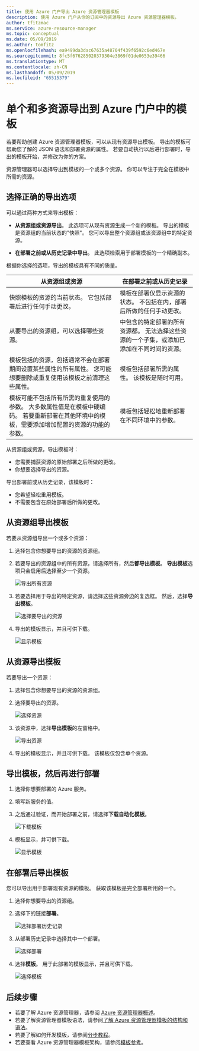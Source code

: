 ```yaml
---
title: 使用 Azure 门户导出 Azure 资源管理器模板
description: 使用 Azure 门户从你的订阅中的资源导出 Azure 资源管理器模板。
author: tfitzmac
ms.service: azure-resource-manager
ms.topic: conceptual
ms.date: 05/09/2019
ms.author: tomfitz
ms.openlocfilehash: ea9499da3dac67635a48704f439f6592c6ed467e
ms.sourcegitcommit: 8fc5f676285020379304e3869f01de0653e39466
ms.translationtype: MT
ms.contentlocale: zh-CN
ms.lasthandoff: 05/09/2019
ms.locfileid: "65515379"
---
```

# <a name="single-and-multi-resource-export-to-template-in-azure-portal"></a>单个和多资源导出到 Azure 门户中的模板

若要帮助创建 Azure 资源管理器模板，可以从现有资源导出模板。 导出的模板可帮助您了解的 JSON 语法和部署资源的属性。 若要自动执行以后进行部署时，导出的模板开始，并修改为你的方案。

资源管理器可以选择导出到模板的一个或多个资源。 你可以专注于完全在模板中所需的资源。

## <a name="choose-the-right-export-option"></a>选择正确的导出选项

可以通过两种方式来导出模板：

* **从资源组或资源导出**。 此选项可从现有资源生成一个新的模板。 导出的模板是资源组的当前状态的"快照"。 您可以导出整个资源组或该资源组中的特定资源。

* **在部署之前或从历史记录中导出**。 此选项检索用于部署模板的一个精确副本。

根据你选择的选项，导出的模板具有不同的质量。

| 从资源组或资源 | 在部署之前或从历史记录 |
| --------------------- | ----------------- |
| 快照模板的资源的当前状态。 它包括部署后进行任何手动更改。 | 模板在部署仅显示资源的状态。 不包括在内，部署后所做的任何手动更改。 |
| 从要导出的资源组，可以选择哪些资源。 | 中包含的特定部署的所有资源都。 无法选择这些资源的一个子集，或添加已添加在不同时间的资源。 |
| 模板包括的资源，包括通常不会在部署期间设置某些属性的所有属性。 您可能想要删除或重复使用该模板之前清理这些属性。 | 模板包括部署所需的属性。 该模板是随时可用。 |
| 模板可能不包括所有所需的重复使用的参数。 大多数属性值是在模板中硬编码。 若要重新部署在其他环境中的模板，需要添加增加配置的资源的功能的参数。 | 模板包括轻松地重新部署在不同环境中的参数。 |

从资源组或资源，导出模板时：

* 您需要捕获资源的原始部署之后所做的更改。
* 你想要选择导出的资源。

导出部署前或从历史记录，该模板时：

* 您希望轻松重用模板。
* 不需要包含在原始部署后所做的更改。

## <a name="export-template-from-resource-group"></a>从资源组导出模板

若要从资源组导出一个或多个资源：

1. 选择包含你想要导出的资源的资源组。

1. 若要导出的资源组中的所有资源，请选择所有，然后**都导出模板**。 **导出模板**选项只会启用后选择至少一个资源。

   ![导出所有资源](./media/export-template-portal/select-all-resources.png)

1. 若要选择用于导出的特定资源，请选择这些资源旁边的复选框。 然后，选择**导出模板**。

   ![选择要导出的资源](./media/export-template-portal/select-resources.png)

1. 导出的模板显示，并且可供下载。

   ![显示模板](./media/export-template-portal/show-template.png)

## <a name="export-template-from-resource"></a>从资源导出模板

若要导出一个资源：

1. 选择包含你想要导出的资源的资源组。

1. 选择要导出的资源。

   ![选择资源](./media/export-template-portal/select-link-resource.png)

1. 该资源中，选择**导出模板**的左窗格中。

   ![导出资源](./media/export-template-portal/export-single-resource.png)

1. 导出的模板显示，并且可供下载。 该模板仅包含单个资源。

## <a name="export-template-before-deployment"></a>导出模板，然后再进行部署

1. 选择你想要部署的 Azure 服务。

1. 填写新服务的值。

1. 之后通过验证，而开始部署之前，请选择**下载自动化模板**。

   ![下载模板](./media/export-template-portal/download-before-deployment.png)

1. 模板显示，并可供下载。

   ![显示模板](./media/export-template-portal/show-template-before-deployment.png)

## <a name="export-template-after-deployment"></a>在部署后导出模板

您可以导出用于部署现有资源的模板。 获取该模板是完全部署所用的一个。

1. 选择你想要导出的资源组。

1. 选择下的链接**部署**。

   ![选择部署历史记录](./media/export-template-portal/select-deployment-history.png)

1. 从部署历史记录中选择其中一个部署。

   ![选择部署](./media/export-template-portal/select-details.png)

1. 选择**模板**。 用于此部署的模板显示，并且可供下载。

   ![选择模板](./media/export-template-portal/show-template-from-history.png)

## <a name="next-steps"></a>后续步骤

- 若要了解 Azure 资源管理器，请参阅 [Azure 资源管理器概述](./resource-group-overview.md)。
- 若要了解资源管理器模板语法，请参阅[了解 Azure 资源管理器模板的结构和语法](./resource-group-authoring-templates.md)。
- 若要了解如何开发模板，请参阅[分步教程](/azure/azure-resource-manager/)。
- 若要查看 Azure 资源管理器模板架构，请参阅[模板参考](/azure/templates/)。